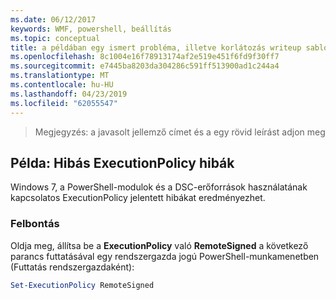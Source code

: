 ```yaml
---
ms.date: 06/12/2017
keywords: WMF, powershell, beállítás
ms.topic: conceptual
title: a példában egy ismert probléma, illetve korlátozás writeup sablonját
ms.openlocfilehash: 8c1004e16f78913174af2e519e451f6fd9f30ff7
ms.sourcegitcommit: e7445ba8203da304286c591ff513900ad1c244a4
ms.translationtype: MT
ms.contentlocale: hu-HU
ms.lasthandoff: 04/23/2019
ms.locfileid: "62055547"
---
```

 >Megjegyzés: a javasolt jellemző címet és a egy rövid leírást adjon meg

## <a name="example-erroneous-executionpolicy-errors"></a>Példa: Hibás ExecutionPolicy hibák
Windows 7, a PowerShell-modulok és a DSC-erőforrások használatának kapcsolatos ExecutionPolicy jelentett hibákat eredményezhet.

### <a name="resolution"></a>Felbontás

Oldja meg, állítsa be a **ExecutionPolicy** való **RemoteSigned** a következő parancs futtatásával egy rendszergazda jogú PowerShell-munkamenetben (Futtatás rendszergazdaként):

```powershell
Set-ExecutionPolicy RemoteSigned
```
